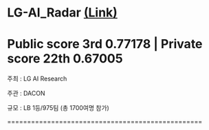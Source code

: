 # LG-AI_Radar [(Link)](https://dacon.io/competitions/official/236055/overview/description)

# Public score 3rd 0.77178 | Private score 22th 0.67005

주최 : LG AI Research

주관 : DACON

규모 : LB 1등/975팀 (총 1700여명 참가)

=================================================
